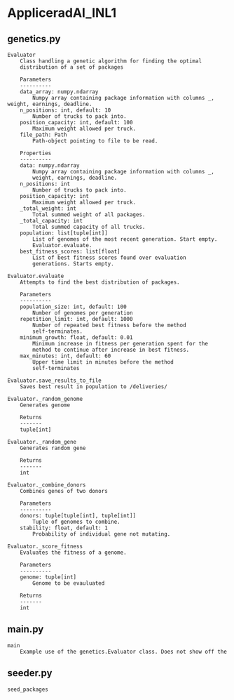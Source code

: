 # AppliceradAI_INL1

## genetics.py
    Evaluator
        Class handling a genetic algorithm for finding the optimal
        distribution of a set of packages 

        Parameters
        ----------
        data_array: numpy.ndarray
            Numpy array containing package information with columns _, weight, earnings, deadline.
        n_positions: int, default: 10
            Number of trucks to pack into.
        position_capacity: int, default: 100
            Maximum weight allowed per truck.
        file_path: Path
            Path-object pointing to file to be read.
            
        Properties
        ----------
        data: numpy.ndarray
            Numpy array containing package information with columns _,
            weight, earnings, deadline.
        n_positions: int
            Number of trucks to pack into.
        position_capacity: int
            Maximum weight allowed per truck.
        _total_weight: int
            Total summed weight of all packages.
        _total_capacity: int
            Total summed capacity of all trucks.
        population: list[tuple[int]]
            List of genomes of the most recent generation. Start empty.
            Evaluator.evaluate.
        best_fitness_scores: list[float]
            List of best fitness scores found over evaluation
            generations. Starts empty.
    
    Evaluator.evaluate
        Attempts to find the best distribution of packages.

        Parameters
        ----------
        population_size: int, default: 100
            Number of genomes per generation
        repetition_limit: int, default: 1000
            Number of repeated best fitness before the method
            self-terminates.
        minimum_growth: float, default: 0.01
            Minimum increase in fitness per generation spent for the
            method to continue after increase in best fitness.
        max_minutes: int, default: 60
            Upper time limit in minutes before the method
            self-terminates
    
    Evaluator.save_results_to_file
        Saves best result in population to /deliveries/
    
    Evaluator._random_genome
        Generates genome
        
        Returns
        -------
        tuple[int]
    
    Evaluator._random_gene
        Generates random gene
        
        Returns
        -------
        int
    
    Evaluator._combine_donors
        Combines genes of two donors
        
        Parameters
        ----------
        donors: tuple[tuple[int], tuple[int]]
            Tuple of genomes to combine.
        stability: float, default: 1
            Probability of individual gene not mutating.
    
    Evaluator._score_fitness
        Evaluates the fitness of a genome.
        
        Parameters
        ----------
        genome: tuple[int]
            Genome to be evauluated
        
        Returns
        -------
        int

## main.py
    main
        Example use of the genetics.Evaluator class. Does not show off the 

## seeder.py
    seed_packages